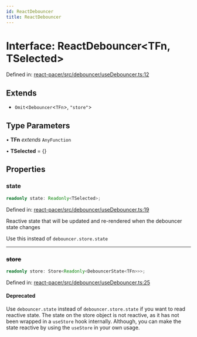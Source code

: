 ```yaml
---
id: ReactDebouncer
title: ReactDebouncer
---
```


<!-- DO NOT EDIT: this page is autogenerated from the type comments -->

# Interface: ReactDebouncer\<TFn, TSelected\>

Defined in: [react-pacer/src/debouncer/useDebouncer.ts:12](https://github.com/TanStack/pacer/blob/main/packages/react-pacer/src/debouncer/useDebouncer.ts#L12)

## Extends

- `Omit`\<`Debouncer`\<`TFn`\>, `"store"`\>

## Type Parameters

• **TFn** *extends* `AnyFunction`

• **TSelected** = \{\}

## Properties

### state

```ts
readonly state: Readonly<TSelected>;
```

Defined in: [react-pacer/src/debouncer/useDebouncer.ts:19](https://github.com/TanStack/pacer/blob/main/packages/react-pacer/src/debouncer/useDebouncer.ts#L19)

Reactive state that will be updated and re-rendered when the debouncer state changes

Use this instead of `debouncer.store.state`

***

### ~~store~~

```ts
readonly store: Store<Readonly<DebouncerState<TFn>>>;
```

Defined in: [react-pacer/src/debouncer/useDebouncer.ts:25](https://github.com/TanStack/pacer/blob/main/packages/react-pacer/src/debouncer/useDebouncer.ts#L25)

#### Deprecated

Use `debouncer.state` instead of `debouncer.store.state` if you want to read reactive state.
The state on the store object is not reactive, as it has not been wrapped in a `useStore` hook internally.
Although, you can make the state reactive by using the `useStore` in your own usage.
